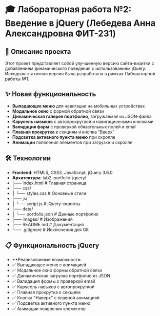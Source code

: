 # 🎓 Лабораторная работа №2: Введение в jQuery (Лебедева Анна Александровна ФИТ-231)

## 📝 Описание проекта

Этот проект представляет собой улучшенную версию сайта-визитки с добавлением динамического поведения с использованием jQuery. Исходная статичная версия была разработана в рамках Лабораторной работы №1.

## ✨ Новая функциональность

- **Выпадающее меню** для навигации на мобильных устройствах
- **Модальное окно** с формой обратной связи
- **Динамическая галерея портфолио**, загружаемая из JSON-файла
- **Карусель навыков** с автопрокруткой и навигационными кнопками
- **Валидация форм** с проверкой обязательных полей и email
- **Плавная прокрутка** к секциям и кнопка "Вверх"
- **Подсветка активного пункта меню** при скролле
- **Анимации** появления элементов при загрузке и скролле

## 🛠️ Технологии

- **Frontend**: HTML5, CSS3, JavaScript, jQuery 3.6.0
- **Архитектура**:
lab2-portfolio-jquery/
- ├── index.html # Главная страница
- ├── css/
- │ └── styles.css # Основные стили
- ├── js/
- │ └── script.js # jQuery-скрипты
- ├── data/
- │ └── portfolio.json # Данные портфолио
- ├── images/ # Изображения
- ├── README.md # Документация
- └── .gitignore # Исключения для Git

## 📋 Функциональность jQuery
- **Реализованные возможности:
- ✅ Выпадающее меню с анимацией
- ✅ Модальное окно формы обратной связи
- ✅ Динамическая загрузка портфолио из JSON
- ✅ Валидация формы с проверкой email
- ✅ Карусель навыков с автопрокруткой
- ✅ Плавная прокрутка к секциям
- ✅ Кнопка "Наверх" с плавной анимацией
- ✅ Подсветка активного пункта меню
- ✅ Анимации появления элементов
